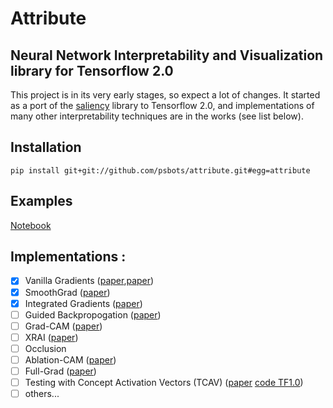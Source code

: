 # Attribute
## Neural Network Interpretability and Visualization library for Tensorflow 2.0

This project is in its very early stages, so expect a lot of changes. It started as a port of the [saliency](http://github.com/pair-code/saliency) library to Tensorflow 2.0, and implementations of many other interpretability techniques are in the works (see list below).

## Installation

```
pip install git+git://github.com/psbots/attribute.git#egg=attribute
```

## Examples

[Notebook](https://github.com/psbots/attribute/blob/master/example.ipynb)


## Implementations :

- [x] Vanilla Gradients ([paper](https://scholar.google.com/scholar?q=Visualizing+higher-layer+features+of+a+deep+network&btnG=&hl=en&as_sdt=0%2C22),[paper](https://arxiv.org/abs/1312.6034))
- [x] SmoothGrad ([paper](https://arxiv.org/abs/1706.03825))
- [x] Integrated Gradients ([paper](https://arxiv.org/abs/1703.01365))
- [ ] Guided Backpropogation ([paper](https://arxiv.org/abs/1412.6806))
- [ ] Grad-CAM ([paper](https://arxiv.org/abs/1610.02391))
- [ ] XRAI ([paper](https://arxiv.org/abs/1906.02825))
- [ ] Occlusion
- [ ] Ablation-CAM ([paper](http://openaccess.thecvf.com/content_WACV_2020/papers/Desai_Ablation-CAM_Visual_Explanations_for_Deep_Convolutional_Network_via_Gradient-free_Localization_WACV_2020_paper.pdf))
- [ ] Full-Grad ([paper](https://arxiv.org/abs/1905.00780))
- [ ] Testing with Concept Activation Vectors (TCAV) ([paper](https://arxiv.org/abs/1711.11279) [code TF1.0](https://github.com/tensorflow/tcav))
- [ ] others...